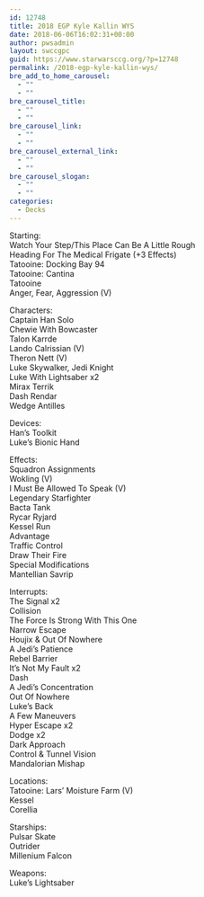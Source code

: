 ```yaml
---
id: 12748
title: 2018 EGP Kyle Kallin WYS
date: 2018-06-06T16:02:31+00:00
author: pwsadmin
layout: swccgpc
guid: https://www.starwarsccg.org/?p=12748
permalink: /2018-egp-kyle-kallin-wys/
bre_add_to_home_carousel:
  - ""
  - ""
bre_carousel_title:
  - ""
  - ""
bre_carousel_link:
  - ""
  - ""
bre_carousel_external_link:
  - ""
  - ""
bre_carousel_slogan:
  - ""
  - ""
categories:
  - Decks
---
```

Starting:  
Watch Your Step/This Place Can Be A Little Rough  
Heading For The Medical Frigate (+3 Effects)  
Tatooine: Docking Bay 94  
Tatooine: Cantina  
Tatooine  
Anger, Fear, Aggression (V)

Characters:  
Captain Han Solo  
Chewie With Bowcaster  
Talon Karrde  
Lando Calrissian (V)  
Theron Nett (V)  
Luke Skywalker, Jedi Knight  
Luke With Lightsaber x2  
Mirax Terrik  
Dash Rendar  
Wedge Antilles

Devices:  
Han’s Toolkit  
Luke’s Bionic Hand

Effects:  
Squadron Assignments  
Wokling (V)  
I Must Be Allowed To Speak (V)  
Legendary Starfighter  
Bacta Tank  
Rycar Ryjard  
Kessel Run  
Advantage  
Traffic Control  
Draw Their Fire  
Special Modifications  
Mantellian Savrip

Interrupts:  
The Signal x2  
Collision  
The Force Is Strong With This One  
Narrow Escape  
Houjix & Out Of Nowhere  
A Jedi’s Patience  
Rebel Barrier  
It’s Not My Fault x2  
Dash  
A Jedi’s Concentration  
Out Of Nowhere  
Luke’s Back  
A Few Maneuvers  
Hyper Escape x2  
Dodge x2  
Dark Approach  
Control & Tunnel Vision  
Mandalorian Mishap

Locations:  
Tatooine: Lars’ Moisture Farm (V)  
Kessel  
Corellia

Starships:  
Pulsar Skate  
Outrider  
Millenium Falcon

Weapons:  
Luke’s Lightsaber